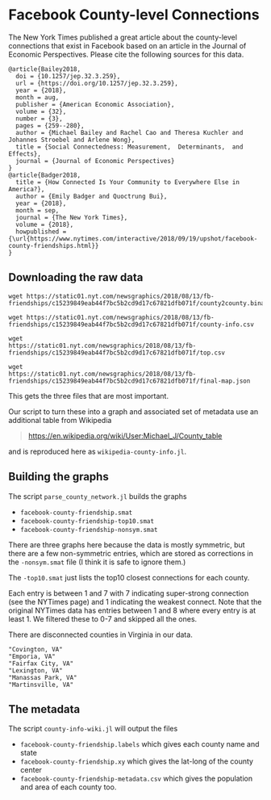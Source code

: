 Facebook County-level Connections
===========================

The New York Times published a great article about
the county-level connections that exist in Facebook
based on an article in the Journal of Economic
Perspectives. Please cite the following sources
for this data.

```
@article{Bailey2018,
  doi = {10.1257/jep.32.3.259},
  url = {https://doi.org/10.1257/jep.32.3.259},
  year = {2018},
  month = aug,
  publisher = {American Economic Association},
  volume = {32},
  number = {3},
  pages = {259--280},
  author = {Michael Bailey and Rachel Cao and Theresa Kuchler and Johannes Stroebel and Arlene Wong},
  title = {Social Connectedness: Measurement,  Determinants,  and Effects},
  journal = {Journal of Economic Perspectives}
}
@article{Badger2018,
  title = {How Connected Is Your Community to Everywhere Else in America?},
  author = {Emily Badger and Quoctrung Bui},
  year = {2018},
  month = sep,
  journal = {The New York Times},
  volume = {2018},
  howpublished = {\url{https://www.nytimes.com/interactive/2018/09/19/upshot/facebook-county-friendships.html}}
}
```

Downloading the raw data
------------------------
```
wget https://static01.nyt.com/newsgraphics/2018/08/13/fb-friendships/c15239849eab44f7bc5b2cd9d17c67821dfb071f/county2county.binary

wget https://static01.nyt.com/newsgraphics/2018/08/13/fb-friendships/c15239849eab44f7bc5b2cd9d17c67821dfb071f/county-info.csv

wget
https://static01.nyt.com/newsgraphics/2018/08/13/fb-friendships/c15239849eab44f7bc5b2cd9d17c67821dfb071f/top.csv

wget
https://static01.nyt.com/newsgraphics/2018/08/13/fb-friendships/c15239849eab44f7bc5b2cd9d17c67821dfb071f/final-map.json
```

This gets the three files that are most important.

Our script to turn these into a graph and associated set of
metadata use an additional table from Wikipedia

>  https://en.wikipedia.org/wiki/User:Michael_J/County_table

and is reproduced here as `wikipedia-county-info.jl`.

Building the graphs
-------------------

The script `parse_county_network.jl` builds the graphs

* `facebook-county-friendship.smat`
* `facebook-county-friendship-top10.smat`
* `facebook-county-friendship-nonsym.smat`

There are three graphs here because the data is mostly
symmetric, but there are a few non-symmetric entries,
which are stored as corrections in the `-nonsym.smat` file
(I think it is safe to ignore them.)

The `-top10.smat` just lists the top10 closest connections
for each county.

Each entry is between 1 and 7 with 7 indicating super-strong
connection (see the NYTimes page) and 1 indicating the weakest
connect. Note that the original NYTimes data has entries between 1 and 8
where every entry is at least 1. We filtered these to 0-7 and skipped
all the ones.

There are disconnected counties in Virginia in our data.

```
"Covington, VA"    
"Emporia, VA"      
"Fairfax City, VA"      
"Lexington, VA"    
"Manassas Park, VA"
"Martinsville, VA"
```

The metadata
------------
The script `county-info-wiki.jl` will output the files
* `facebook-county-friendship.labels` which gives each county name and state
* `facebook-county-friendship.xy` which gives the lat-long of the county center
* `facebook-county-friendship-metadata.csv` which gives the population and area of each county too.
